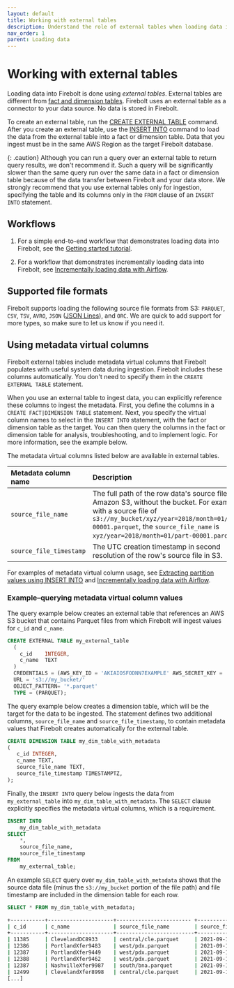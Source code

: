 ```yaml
---
layout: default
title: Working with external tables
description: Understand the role of external tables when loading data into Firebolt, and learn how to configure them to connect to your data lake.
nav_order: 1
parent: Loading data
---
```


# Working with external tables

Loading data into Firebolt is done using *external tables*. External tables are different from [fact and dimension tables](../working-with-tables.md). Firebolt uses an external table as a connector to your data source. No data is stored in Firebolt.

To create an external table, run the [CREATE EXTERNAL TABLE](../sql-reference/commands/create-external-table.md) command. After you create an external table, use the [INSERT INTO](../sql-reference/commands/insert-into.md) command to load the data from the external table into a fact or dimension table. Data that you ingest must be in the same AWS Region as the target Firebolt database.

{: .caution}
Although you can run a query over an external table to return query results, we don't recommend it. Such a query will be significantly slower than the same query run over the same data in a fact or dimension table because of the data transfer between Firebolt and your data store. We strongly recommend that you use external tables only for ingestion, specifying the table and its columns only in the `FROM` clause of an `INSERT INTO` statement.

## Workflows

1. For a simple end-to-end workflow that demonstrates loading data into Firebolt, see the [Getting started tutorial](../getting-started.html).  

2. For a workflow that demonstrates incrementally loading data into Firebolt, see [Incrementally loading data with Airflow](incrementally-loading-data.md).

## Supported file formats

Firebolt supports loading the following source file formats from S3: `PARQUET`, `CSV`, `TSV`, `AVRO`, `JSON` ([JSON Lines](https://jsonlines.org/)), and `ORC`. We are quick to add support for more types, so make sure to let us know if you need it.

## Using metadata virtual columns

Firebolt external tables include metadata virtual columns that Firebolt populates with useful system data during ingestion. Firebolt includes these columns automatically. You don't need to specify them in the `CREATE EXTERNAL TABLE` statement.

When you use an external table to ingest data, you can explicitly reference these columns to ingest the metadata. First, you define the columns in a `CREATE FACT|DIMENSION TABLE` statement. Next, you specify the virtual column names to select in the `INSERT INTO` statement, with the fact or dimension table as the target. You can then query the columns in the fact or dimension table for analysis, troubleshooting, and to implement logic. For more information, see the example below.

The metadata virtual columns listed below are available in external tables.

| Metadata column name | Description | Data type |
| :--- | :--- | :--- |
| `source_file_name` | The full path of the row data's source file in Amazon S3, without the bucket. For example, with a source file of `s3://my_bucket/xyz/year=2018/month=01/part-00001.parquet`, the `source_file_name` is `xyz/year=2018/month=01/part-00001.parquet`. | TEXT |
| `source_file_timestamp` | The UTC creation timestamp in second resolution of the row's source file in S3. | TIMESTAMPTZ |

For examples of metadata virtual column usage, see [Extracting partition values using INSERT INTO](../sql-reference/commands/insert-into.md#extracting-partition-values-using-insert-into) and [Incrementally loading data with Airflow](../loading-data/incrementally-loading-data.md).

### Example&ndash;querying metadata virtual column values

The query example below creates an external table that references an AWS S3 bucket that contains Parquet files from which Firebolt will ingest values for `c_id` and `c_name`.

```sql
CREATE EXTERNAL TABLE my_external_table
  (
    c_id    INTEGER,
    c_name  TEXT
  )
  CREDENTIALS = (AWS_KEY_ID = 'AKIAIOSFODNN7EXAMPLE' AWS_SECRET_KEY = 'wJalrXUtnFEMI/K7MDENG/bPxRfiCYEXAMPLEKEY')
  URL = 's3://my_bucket/'
  OBJECT_PATTERN= '*.parquet'
  TYPE = (PARQUET);
```

The query example below creates a dimension table, which will be the target for the data to be ingested. The statement defines two additional columns, `source_file_name` and `source_file_timestamp`, to contain metadata values that Firebolt creates automatically for the external table.

```sql
CREATE DIMENSION TABLE my_dim_table_with_metadata
(
   c_id INTEGER,
   c_name TEXT,
   source_file_name TEXT,
   source_file_timestamp TIMESTAMPTZ,
);
```

Finally, the `INSERT INTO` query below ingests the data from `my_external_table` into `my_dim_table_with_metadata`. The `SELECT` clause explicitly specifies the metadata virtual columns, which is a requirement.

```sql
INSERT INTO
    my_dim_table_with_metadata
SELECT
    *,
    source_file_name,
    source_file_timestamp
FROM
    my_external_table;
```

An example `SELECT` query over `my_dim_table_with_metadata` shows that the source data file (minus the `s3://my_bucket` portion of the file path) and file timestamp are included in the dimension table for each row.

```sql
SELECT * FROM my_dim_table_with_metadata;
```

```bash
+-----------+---------------------+------------------------ +------------------------+
| c_id      | c_name              | source_file_name        | source_file_timestamp  |
+-----------+---------------------+-------------------------+------------------------+
| 11385     | ClevelandDC8933     | central/cle.parquet     | 2021-09-10 10:32:03+00 |
| 12386     | PortlandXfer9483    | west/pdx.parquet        | 2021-09-10 10:32:04+00 |
| 12387     | PortlandXfer9449    | west/pdx.parquet        | 2021-09-10 10:32:04+00 |
| 12388     | PortlandXfer9462    | west/pdx.parquet        | 2021-09-10 10:32:04+00 |
| 12387     | NashvilleXfer9987   | south/bna.parquet       | 2021-09-10 10:33:01+00 |
| 12499     | ClevelandXfer8998   | central/cle.parquet     | 2021-09-10 10:32:03+00 |
[...]
```
